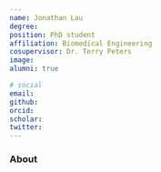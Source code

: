 ```yaml
---
name: Jonathan Lau
degree: 
position: PhD student
affiliation: Biomedical Engineering
cosupervisor: Dr. Terry Peters
image: 
alumni: true

# social
email: 
github: 
orcid: 
scholar: 
twitter:
---
```


### About 

